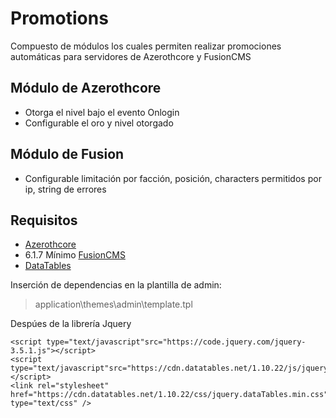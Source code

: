 # Promotions
 
 Compuesto de módulos los cuales permiten realizar promociones automáticas para servidores de Azerothcore y FusionCMS
 
##  Módulo de Azerothcore

* Otorga el nivel bajo el evento Onlogin
* Configurable el oro y nivel otorgado

## Módulo de Fusion

* Configurable limitación por facción, posición, characters permitidos por ip, string de errores

## Requisitos

* [Azerothcore](https://github.com/azerothcore/azerothcore-wotlk) 
* 6.1.7 Mínimo [FusionCMS](https://github.com/poszer/FusionCMS)
* [DataTables](https://datatables.net/) 

Inserción de dependencias en la plantilla de admin:

> application\themes\admin\template.tpl

Despúes de la librería Jquery

```
<script type="text/javascript"src="https://code.jquery.com/jquery-3.5.1.js"></script>
<script type="text/javascript"src="https://cdn.datatables.net/1.10.22/js/jquery.dataTables.min.js"></script>
<link rel="stylesheet" href="https://cdn.datatables.net/1.10.22/css/jquery.dataTables.min.css" type="text/css" />
```